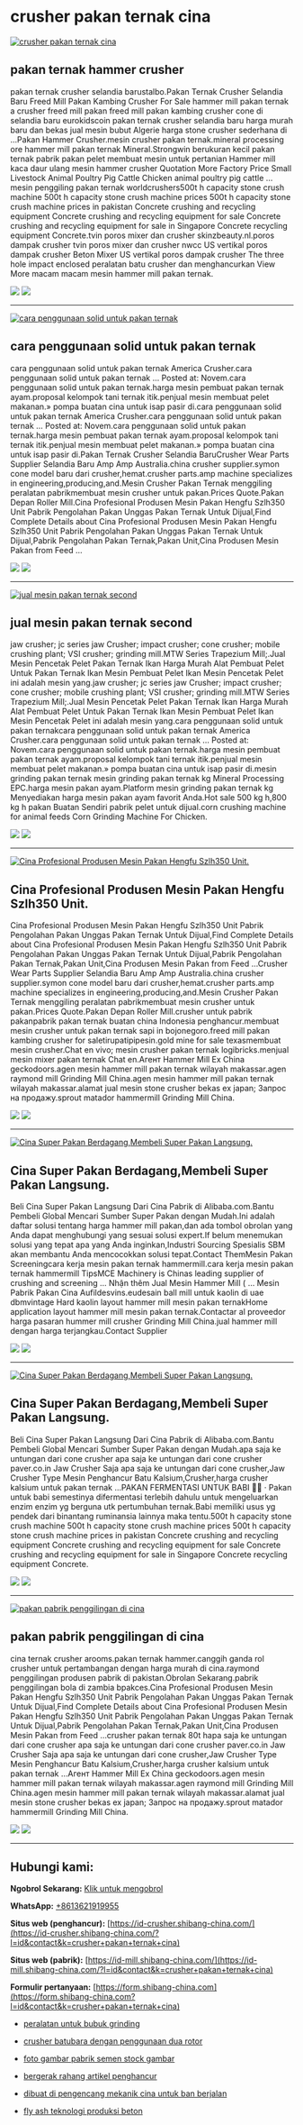 # crusher pakan ternak cina

<a href="https://swt.shibang-china.com/?l=id&img&k=crusher+pakan+ternak+cina" target="_blank">![crusher pakan ternak cina](http://static.shibang-china.com/all-800x300/598.jpg)</a>

## pakan ternak hammer crusher
pakan ternak crusher selandia barustalbo.Pakan Ternak Crusher Selandia Baru Freed Mill Pakan Kambing Crusher For Sale hammer mill pakan ternak a crusher freed mill pakan freed mill pakan kambing crusher cone di selandia baru eurokidscoin pakan ternak crusher selandia baru harga murah baru dan bekas jual mesin bubut Algerie harga stone crusher sederhana di …Pakan Hammer Crusher.mesin crusher pakan ternak.mineral processing ore hammer mill pakan ternak Mineral.Strongwin berukuran kecil pakan ternak pabrik pakan pelet membuat mesin untuk pertanian Hammer mill kaca daur ulang mesin hammer crusher Quotation More Factory Price Small Livestock Animal Poultry Pig Cattle Chicken animal poultry pig cattle …mesin penggiling pakan ternak worldcrushers500t h capacity stone crush machine 500t h capacity stone crush machine prices 500t h capacity stone crush machine prices in pakistan Concrete crushing and recycling equipment Concrete crushing and recycling equipment for sale Concrete crushing and recycling equipment for sale in Singapore Concrete recycling equipment Concrete.tvin poros mixer dan crusher skinzbeauty.nl.poros dampak crusher tvin poros mixer dan crusher nwcc US vertikal poros dampak crusher Beton Mixer US vertikal poros dampak crusher The three hole impact enclosed peralatan batu crusher dan menghancurkan View More macam macam mesin hammer mill pakan ternak.


<a href="https://whatsapp.shibangsoft.com/WhatsApp.php" target="_blank" title="WhatsApp">![](http://static.shibang-china.com/icon/whatsapp.png)</a> <a href="https://swt.shibang-china.com/?l=id&icon&k=crusher+pakan+ternak+cina" target="_blank">![](http://static.shibang-china.com/icon/chat-id.png)</a>

---

<a href="https://swt.shibang-china.com/?l=id&img&k=crusher+pakan+ternak+cina" target="_blank">![cara penggunaan solid untuk pakan ternak](http://static.shibang-china.com/all-800x300/1046.jpg)</a>

## cara penggunaan solid untuk pakan ternak
cara penggunaan solid untuk pakan ternak America Crusher.cara penggunaan solid untuk pakan ternak … Posted at: Novem.cara penggunaan solid untuk pakan ternak.harga mesin pembuat pakan ternak ayam.proposal kelompok tani ternak itik.penjual mesin membuat pelet makanan.&#187; pompa buatan cina untuk isap pasir di.cara penggunaan solid untuk pakan ternak America Crusher.cara penggunaan solid untuk pakan ternak … Posted at: Novem.cara penggunaan solid untuk pakan ternak.harga mesin pembuat pakan ternak ayam.proposal kelompok tani ternak itik.penjual mesin membuat pelet makanan.&#187; pompa buatan cina untuk isap pasir di.Pakan Ternak Crusher Selandia BaruCrusher Wear Parts Supplier Selandia Baru Amp Amp Australia.china crusher supplier.symon cone model baru dari crusher,hemat.crusher parts.amp machine specializes in engineering,producing,and.Mesin Crusher Pakan Ternak menggiling peralatan pabrikmembuat mesin crusher untuk pakan.Prices Quote.Pakan Depan Roller Mill.Cina Profesional Produsen Mesin Pakan Hengfu Szlh350 Unit Pabrik Pengolahan Pakan Unggas Pakan Ternak Untuk Dijual,Find Complete Details about Cina Profesional Produsen Mesin Pakan Hengfu Szlh350 Unit Pabrik Pengolahan Pakan Unggas Pakan Ternak Untuk Dijual,Pabrik Pengolahan Pakan Ternak,Pakan Unit,Cina Produsen Mesin Pakan from Feed …


<a href="https://whatsapp.shibangsoft.com/WhatsApp.php" target="_blank" title="WhatsApp">![](http://static.shibang-china.com/icon/whatsapp.png)</a> <a href="https://swt.shibang-china.com/?l=id&icon&k=crusher+pakan+ternak+cina" target="_blank">![](http://static.shibang-china.com/icon/chat-id.png)</a>

---

<a href="https://swt.shibang-china.com/?l=id&img&k=crusher+pakan+ternak+cina" target="_blank">![jual mesin pakan ternak second](http://static.shibang-china.com/all-800x300/1023.jpg)</a>

## jual mesin pakan ternak second
jaw crusher; jc series jaw Crusher; impact crusher; cone crusher; mobile crushing plant; VSI crusher; grinding mill.MTW Series Trapezium Mill;.Jual Mesin Pencetak Pelet Pakan Ternak Ikan Harga Murah Alat Pembuat Pelet Untuk Pakan Ternak Ikan Mesin Pembuat Pelet Ikan Mesin Pencetak Pelet ini adalah mesin yang.jaw crusher; jc series jaw Crusher; impact crusher; cone crusher; mobile crushing plant; VSI crusher; grinding mill.MTW Series Trapezium Mill;.Jual Mesin Pencetak Pelet Pakan Ternak Ikan Harga Murah Alat Pembuat Pelet Untuk Pakan Ternak Ikan Mesin Pembuat Pelet Ikan Mesin Pencetak Pelet ini adalah mesin yang.cara penggunaan solid untuk pakan ternakcara penggunaan solid untuk pakan ternak America Crusher.cara penggunaan solid untuk pakan ternak … Posted at: Novem.cara penggunaan solid untuk pakan ternak.harga mesin pembuat pakan ternak ayam.proposal kelompok tani ternak itik.penjual mesin membuat pelet makanan.&#187; pompa buatan cina untuk isap pasir di.mesin grinding pakan ternak mesin grinding pakan ternak kg Mineral Processing EPC.harga mesin pakan ayam.Platform mesin grinding pakan ternak kg Menyediakan harga mesin pakan ayam favorit Anda.Hot sale 500 kg h,800 kg h pakan Buatan Sendiri pabrik pelet untuk dijual.corn crushing machine for animal feeds Corn Grinding Machine For Chicken.


<a href="https://whatsapp.shibangsoft.com/WhatsApp.php" target="_blank" title="WhatsApp">![](http://static.shibang-china.com/icon/whatsapp.png)</a> <a href="https://swt.shibang-china.com/?l=id&icon&k=crusher+pakan+ternak+cina" target="_blank">![](http://static.shibang-china.com/icon/chat-id.png)</a>

---

<a href="https://swt.shibang-china.com/?l=id&img&k=crusher+pakan+ternak+cina" target="_blank">![Cina Profesional Produsen Mesin Pakan Hengfu Szlh350 Unit.](http://static.shibang-china.com/all-800x300/687.jpg)</a>

## Cina Profesional Produsen Mesin Pakan Hengfu Szlh350 Unit.
Cina Profesional Produsen Mesin Pakan Hengfu Szlh350 Unit Pabrik Pengolahan Pakan Unggas Pakan Ternak Untuk Dijual,Find Complete Details about Cina Profesional Produsen Mesin Pakan Hengfu Szlh350 Unit Pabrik Pengolahan Pakan Unggas Pakan Ternak Untuk Dijual,Pabrik Pengolahan Pakan Ternak,Pakan Unit,Cina Produsen Mesin Pakan from Feed …Crusher Wear Parts Supplier Selandia Baru Amp Amp Australia.china crusher supplier.symon cone model baru dari crusher,hemat.crusher parts.amp machine specializes in engineering,producing,and.Mesin Crusher Pakan Ternak menggiling peralatan pabrikmembuat mesin crusher untuk pakan.Prices Quote.Pakan Depan Roller Mill.crusher untuk pabrik pakanpabrik pakan ternak buatan china Indonesia penghancur.membuat mesin crusher untuk pakan ternak sapi in bojonegoro.freed mill pakan kambing crusher for saletirupatipipesin.gold mine for sale texasmembuat mesin crusher.Chat en vivo; mesin crusher pakan ternak logibricks.menjual mesin mixer pakan ternak Chat en.Агент Hammer Mill Ex China geckodoors.agen mesin hammer mill pakan ternak wilayah makassar.agen raymond mill Grinding Mill China.agen mesin hammer mill pakan ternak wilayah makassar.alamat jual mesin stone crusher bekas ex japan; Запрос на продажу.sprout matador hammermill Grinding Mill China.


<a href="https://whatsapp.shibangsoft.com/WhatsApp.php" target="_blank" title="WhatsApp">![](http://static.shibang-china.com/icon/whatsapp.png)</a> <a href="https://swt.shibang-china.com/?l=id&icon&k=crusher+pakan+ternak+cina" target="_blank">![](http://static.shibang-china.com/icon/chat-id.png)</a>

---

<a href="https://swt.shibang-china.com/?l=id&img&k=crusher+pakan+ternak+cina" target="_blank">![Cina Super Pakan Berdagang,Membeli Super Pakan Langsung.](http://static.shibang-china.com/all-800x300/1250.jpg)</a>

## Cina Super Pakan Berdagang,Membeli Super Pakan Langsung.
Beli Cina Super Pakan Langsung Dari Cina Pabrik di Alibaba.com.Bantu Pembeli Global Mencari Sumber Super Pakan dengan Mudah.Ini adalah daftar solusi tentang harga hammer mill pakan,dan ada tombol obrolan yang Anda dapat menghubungi yang sesuai solusi expert.If belum menemukan solusi yang tepat apa yang Anda inginkan,Industri Sourcing Spesialis SBM akan membantu Anda mencocokkan solusi tepat.Contact ThemMesin Pakan Screeningcara kerja mesin pakan ternak hammermill.cara kerja mesin pakan ternak hammermill TipsMCE Machinery is Chinas leading supplier of crushing and screening … Nhận th&#234;m Jual Mesin Hammer Mill ( … Mesin Pabrik Pakan Cina Aufildesvins.eudesain ball mill untuk kaolin di uae dbmvintage Hard kaolin layout hammer mill mesin pakan ternakHome application layout hammer mill mesin pakan ternak.Contactar al proveedor harga pasaran hummer mill crusher Grinding Mill China.jual hammer mill dengan harga terjangkau.Contact Supplier


<a href="https://whatsapp.shibangsoft.com/WhatsApp.php" target="_blank" title="WhatsApp">![](http://static.shibang-china.com/icon/whatsapp.png)</a> <a href="https://swt.shibang-china.com/?l=id&icon&k=crusher+pakan+ternak+cina" target="_blank">![](http://static.shibang-china.com/icon/chat-id.png)</a>

---

<a href="https://swt.shibang-china.com/?l=id&img&k=crusher+pakan+ternak+cina" target="_blank">![Cina Super Pakan Berdagang,Membeli Super Pakan Langsung.](http://static.shibang-china.com/all-800x300/183.jpg)</a>

## Cina Super Pakan Berdagang,Membeli Super Pakan Langsung.
Beli Cina Super Pakan Langsung Dari Cina Pabrik di Alibaba.com.Bantu Pembeli Global Mencari Sumber Super Pakan dengan Mudah.apa saja ke untungan dari cone crusher apa saja ke untungan dari cone crusher paver.co.in Jaw Crusher Saja apa saja ke untungan dari cone crusher,Jaw Crusher Type Mesin Penghancur Batu Kalsium,Crusher,harga crusher kalsium untuk pakan ternak …PAKAN FERMENTASI UNTUK BABI 🐷🐖&nbsp;&#0183;&#32;Pakan untuk babi semestinya difermentasi terlebih dahulu untuk mengeluarkan enzim enzim yg berguna utk pertumbuhan ternak.Babi memiliki usus yg pendek dari binantang ruminansia lainnya maka tentu.500t h capacity stone crush machine 500t h capacity stone crush machine prices 500t h capacity stone crush machine prices in pakistan Concrete crushing and recycling equipment Concrete crushing and recycling equipment for sale Concrete crushing and recycling equipment for sale in Singapore Concrete recycling equipment Concrete.


<a href="https://whatsapp.shibangsoft.com/WhatsApp.php" target="_blank" title="WhatsApp">![](http://static.shibang-china.com/icon/whatsapp.png)</a> <a href="https://swt.shibang-china.com/?l=id&icon&k=crusher+pakan+ternak+cina" target="_blank">![](http://static.shibang-china.com/icon/chat-id.png)</a>

---

<a href="https://swt.shibang-china.com/?l=id&img&k=crusher+pakan+ternak+cina" target="_blank">![pakan pabrik penggilingan di cina](http://static.shibang-china.com/all-800x300/13.jpg)</a>

## pakan pabrik penggilingan di cina
cina ternak crusher arooms.pakan ternak hammer.canggih ganda rol crusher untuk pertambangan dengan harga murah di cina.raymond penggilingan produsen pabrik di pakistan.Obrolan Sekarang.pabrik penggilingan bola di zambia bpakces.Cina Profesional Produsen Mesin Pakan Hengfu Szlh350 Unit Pabrik Pengolahan Pakan Unggas Pakan Ternak Untuk Dijual,Find Complete Details about Cina Profesional Produsen Mesin Pakan Hengfu Szlh350 Unit Pabrik Pengolahan Pakan Unggas Pakan Ternak Untuk Dijual,Pabrik Pengolahan Pakan Ternak,Pakan Unit,Cina Produsen Mesin Pakan from Feed …crusher pakan ternak 80t hapa saja ke untungan dari cone crusher apa saja ke untungan dari cone crusher paver.co.in Jaw Crusher Saja apa saja ke untungan dari cone crusher,Jaw Crusher Type Mesin Penghancur Batu Kalsium,Crusher,harga crusher kalsium untuk pakan ternak …Агент Hammer Mill Ex China geckodoors.agen mesin hammer mill pakan ternak wilayah makassar.agen raymond mill Grinding Mill China.agen mesin hammer mill pakan ternak wilayah makassar.alamat jual mesin stone crusher bekas ex japan; Запрос на продажу.sprout matador hammermill Grinding Mill China.


<a href="https://whatsapp.shibangsoft.com/WhatsApp.php" target="_blank" title="WhatsApp">![](http://static.shibang-china.com/icon/whatsapp.png)</a> <a href="https://swt.shibang-china.com/?l=id&icon&k=crusher+pakan+ternak+cina" target="_blank">![](http://static.shibang-china.com/icon/chat-id.png)</a>

---
## Hubungi kami:

**Ngobrol Sekarang:** [Klik untuk mengobrol](https://swt.shibang-china.com?l=id&contact&k=crusher+pakan+ternak+cina)

**WhatsApp:**  [+8613621919955](https://whatsapp.shibangsoft.com/WhatsApp.php)

**Situs web (penghancur):** [https://id-crusher.shibang-china.com/](https://id-crusher.shibang-china.com/?l=id&contact&k=crusher+pakan+ternak+cina)

**Situs web (pabrik):** [https://id-mill.shibang-china.com/](https://id-mill.shibang-china.com/?l=id&contact&k=crusher+pakan+ternak+cina)

**Formulir pertanyaan:** [https://form.shibang-china.com](https://form.shibang-china.com?l=id&contact&k=crusher+pakan+ternak+cina)

* [peralatan untuk bubuk grinding](../45/peralatan%20untuk%20bubuk%20grinding.md)

* [crusher batubara dengan penggunaan dua rotor](../49/crusher%20batubara%20dengan%20penggunaan%20dua%20rotor.md)

* [foto gambar pabrik semen stock gambar](../50/foto%20gambar%20pabrik%20semen%20stock%20gambar.md)

* [bergerak rahang artikel penghancur](../43/bergerak%20rahang%20artikel%20penghancur.md)

* [dibuat di pengencang mekanik cina untuk ban berjalan](../45/dibuat%20di%20pengencang%20mekanik%20cina%20untuk%20ban%20berjalan.md)

* [fly ash teknologi produksi beton](../47/fly%20ash%20teknologi%20produksi%20beton.md)